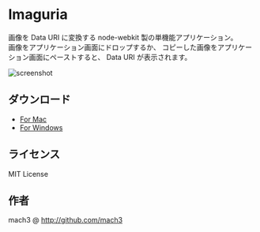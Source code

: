 # Imaguria

画像を Data URI に変換する node-webkit 製の単機能アプリケーション。  
画像をアプリケーション画面にドロップするか、
コピーした画像をアプリケーション画面にペーストすると、
Data URI が表示されます。

![screenshot](https://s3-ap-northeast-1.amazonaws.com/share.mach3.jp/imaguria/screenshot.png)



## ダウンロード

- [For Mac](https://s3-ap-northeast-1.amazonaws.com/share.mach3.jp/imaguria/imaguria-osx.zip)
- [For Windows](https://s3-ap-northeast-1.amazonaws.com/share.mach3.jp/imaguria/imaguria-win.zip)

## ライセンス

MIT License

## 作者

mach3 @ <http://github.com/mach3>

